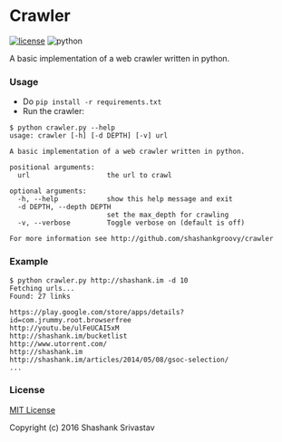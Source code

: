 # Crawler
[![license](https://img.shields.io/github/license/mashape/apistatus.svg?maxAge=2592000)](http://mit-license.org/)
![python](https://img.shields.io/badge/python-2.7-green.svg)

A basic implementation of a web crawler written in python.


### Usage
* Do `pip install -r requirements.txt`
* Run the crawler:

```
$ python crawler.py --help
usage: crawler [-h] [-d DEPTH] [-v] url

A basic implementation of a web crawler written in python.

positional arguments:
  url                   the url to crawl

optional arguments:
  -h, --help            show this help message and exit
  -d DEPTH, --depth DEPTH
                        set the max_depth for crawling
  -v, --verbose         Toggle verbose on (default is off)

For more information see http://github.com/shashankgroovy/crawler

```

### Example
```
$ python crawler.py http://shashank.im -d 10
Fetching urls...
Found: 27 links

https://play.google.com/store/apps/details?id=com.jrummy.root.browserfree
http://youtu.be/ulFeUCAI5xM
http://shashank.im/bucketlist
http://www.utorrent.com/
http://shashank.im
http://shashank.im/articles/2014/05/08/gsoc-selection/
...
```

### License
[MIT License](http://mit-license.org/)

Copyright (c) 2016 Shashank Srivastav
